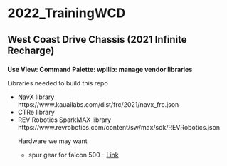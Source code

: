 # 2022_TrainingWCD
<h2> <p> West Coast Drive Chassis (2021 Infinite Recharge) </p> </h2>

<p><b> Use View: Command Palette:  wpilib: manage vendor libraries </b></p>

<p>Libraries needed to build this repo</p>
<ul>
  <li> NavX library </li>
  https://www.kauailabs.com/dist/frc/2021/navx_frc.json
  <li> CTRe library </li>
  
  <li> REV Robotics SparkMAX library </li>
  https://www.revrobotics.com/content/sw/max/sdk/REVRobotics.json
</li>
<p> </p>
<p>
Hardware we may want
<ul> 
  <li> spur gear for falcon 500 - <a href="http://www.ctr-electronics.com/falcon-pulley.html"> Link </a> </li>
</ul>
</p>

